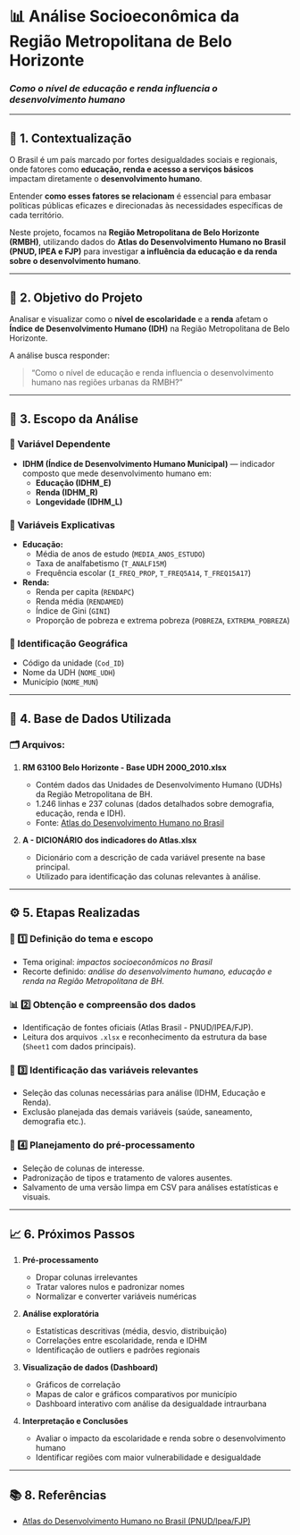 # 📊 Análise Socioeconômica da Região Metropolitana de Belo Horizonte  
### *Como o nível de educação e renda influencia o desenvolvimento humano*

---

## 🧭 **1. Contextualização**

O Brasil é um país marcado por fortes desigualdades sociais e regionais, onde fatores como **educação, renda e acesso a serviços básicos** impactam diretamente o **desenvolvimento humano**.  

Entender **como esses fatores se relacionam** é essencial para embasar políticas públicas eficazes e direcionadas às necessidades específicas de cada território.  

Neste projeto, focamos na **Região Metropolitana de Belo Horizonte (RMBH)**, utilizando dados do **Atlas do Desenvolvimento Humano no Brasil (PNUD, IPEA e FJP)** para investigar **a influência da educação e da renda sobre o desenvolvimento humano**.

---

## 🎯 **2. Objetivo do Projeto**

Analisar e visualizar como o **nível de escolaridade** e a **renda** afetam o **Índice de Desenvolvimento Humano (IDH)** na Região Metropolitana de Belo Horizonte.

A análise busca responder:
> “Como o nível de educação e renda influencia o desenvolvimento humano nas regiões urbanas da RMBH?”

---

## 🧩 **3. Escopo da Análise**

### 🔹 Variável Dependente
- **IDHM (Índice de Desenvolvimento Humano Municipal)** — indicador composto que mede desenvolvimento humano em:
  - **Educação (IDHM_E)**
  - **Renda (IDHM_R)**
  - **Longevidade (IDHM_L)**

### 🔹 Variáveis Explicativas
- **Educação:**
  - Média de anos de estudo (`MEDIA_ANOS_ESTUDO`)
  - Taxa de analfabetismo (`T_ANALF15M`)
  - Frequência escolar (`I_FREQ_PROP`, `T_FREQ5A14`, `T_FREQ15A17`)
- **Renda:**
  - Renda per capita (`RENDAPC`)
  - Renda média (`RENDAMED`)
  - Índice de Gini (`GINI`)
  - Proporção de pobreza e extrema pobreza (`POBREZA`, `EXTREMA_POBREZA`)

### 🔹 Identificação Geográfica
- Código da unidade (`Cod_ID`)
- Nome da UDH (`NOME_UDH`)
- Município (`NOME_MUN`)

---

## 🧮 **4. Base de Dados Utilizada**

### 🗂️ Arquivos:
1. **RM 63100 Belo Horizonte - Base UDH 2000_2010.xlsx**  
   - Contém dados das Unidades de Desenvolvimento Humano (UDHs) da Região Metropolitana de BH.  
   - 1.246 linhas e 237 colunas (dados detalhados sobre demografia, educação, renda e IDH).  
   - Fonte: [Atlas do Desenvolvimento Humano no Brasil](https://atlasbrasil.org.br/)

2. **A - DICIONÁRIO dos indicadores do Atlas.xlsx**  
   - Dicionário com a descrição de cada variável presente na base principal.  
   - Utilizado para identificação das colunas relevantes à análise.

---

## ⚙️ **5. Etapas Realizadas**

### 🧠 1️⃣ Definição do tema e escopo
- Tema original: *impactos socioeconômicos no Brasil*  
- Recorte definido: *análise do desenvolvimento humano, educação e renda na Região Metropolitana de BH.*

### 📊 2️⃣ Obtenção e compreensão dos dados
- Identificação de fontes oficiais (Atlas Brasil - PNUD/IPEA/FJP).  
- Leitura dos arquivos `.xlsx` e reconhecimento da estrutura da base (`Sheet1` com dados principais).  

### 🧾 3️⃣ Identificação das variáveis relevantes
- Seleção das colunas necessárias para análise (IDHM, Educação e Renda).  
- Exclusão planejada das demais variáveis (saúde, saneamento, demografia etc.).  

### 🧹 4️⃣ Planejamento do pré-processamento
- Seleção de colunas de interesse.  
- Padronização de tipos e tratamento de valores ausentes.  
- Salvamento de uma versão limpa em CSV para análises estatísticas e visuais.

---

## 📈 **6. Próximos Passos**

1. **Pré-processamento**
   - Dropar colunas irrelevantes  
   - Tratar valores nulos e padronizar nomes  
   - Normalizar e converter variáveis numéricas  

2. **Análise exploratória**
   - Estatísticas descritivas (média, desvio, distribuição)  
   - Correlações entre escolaridade, renda e IDHM  
   - Identificação de outliers e padrões regionais  

3. **Visualização de dados (Dashboard)**
   - Gráficos de correlação  
   - Mapas de calor e gráficos comparativos por município  
   - Dashboard interativo com análise da desigualdade intraurbana  

4. **Interpretação e Conclusões**
   - Avaliar o impacto da escolaridade e renda sobre o desenvolvimento humano  
   - Identificar regiões com maior vulnerabilidade e desigualdade  

---


## 📚 **8. Referências**

- [Atlas do Desenvolvimento Humano no Brasil (PNUD/Ipea/FJP)](https://atlasbrasil.org.br/)  